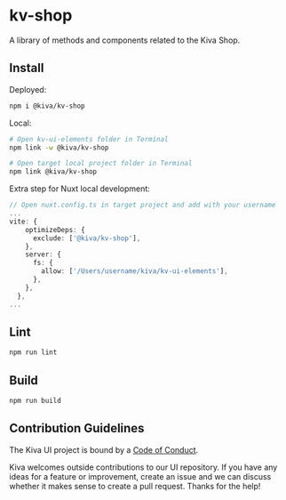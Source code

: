 # kv-shop

A library of methods and components related to the Kiva Shop.

## Install

Deployed:

```bash
npm i @kiva/kv-shop
```

Local:

```bash
# Open kv-ui-elements folder in Terminal
npm link -w @kiva/kv-shop

# Open target local project folder in Terminal
npm link @kiva/kv-shop
```

Extra step for Nuxt local development:

```ts
// Open nuxt.config.ts in target project and add with your username
...
vite: {
    optimizeDeps: {
      exclude: ['@kiva/kv-shop'],
    },
    server: {
      fs: {
        allow: ['/Users/username/kiva/kv-ui-elements'],
      },
    },
  },
...
```

## Lint

```bash
npm run lint
```

## Build

```bash
npm run build
```

## Contribution Guidelines

The Kiva UI project is bound by a [Code of Conduct](https://github.com/kiva/ui/blob/master/code_of_conduct.md).

Kiva welcomes outside contributions to our UI repository. If you have any ideas for a feature or improvement, create an issue and we can discuss whether it makes sense to create a pull request. Thanks for the help!
